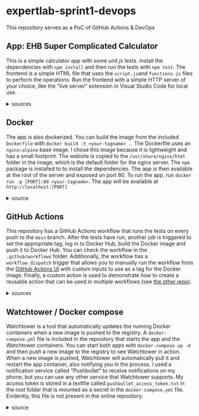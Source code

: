 # expertlab-sprint1-devops
This repository serves as a PoC of GitHub Actions & DevOps

## App: EHB Super Complicated Calculator
This is a simple calculator app with some *unit.js* tests. Install the dependencies with `npm install` and then run the tests with `npm test`.
The frontend is a simple HTML file that uses the `script.js`and `functions.js` files to perform the operations. Run the frontend with a simple HTTP server of your choice, like the "live server" extension in Visual Studio Code for local use.
<details>
    <summary>sources</summary>
    * https://www.npmjs.com/package/unit.js<br>
    * https://unitjs.com/guide/quickstart.html
</details>

## Docker
The app is also dockerized. You can build the image from the included `Dockerfile` with `docker build -t <your-tagname> .`.
The Dockerfile uses an `nginx:alpine` base image. I chose this image because it is lightweight and has a small footprint. The website is copied to the `/usr/share/nginx/html` folder in the image, which is the default folder for the nginx server. The `npm` package is installed to to install the dependencies. The app is then available at the root of the server and exposed on port 80. To run the app, run `docker run -p [PORT]:80 <your-tagname>`. The app will be available at `http://localhost:[PORT]`
<details>
    <summary>source</summary>
    https://docs.docker.com/reference/dockerfile/
</details>

## GitHub Actions
This repository has a GitHub Actions workflow that runs the tests on every push to the `main` branch. After the tests have run, another job is triggered to set the appropriate tag, log in to Docker Hub, build the Docker image and push it to Docker Hub. You can check the workflow in the `.github/workflows` folder. Additionally, the workflow has a `workflow_dispatch` trigger that allows you to manually run the workflow from the [GitHub Actions UI](https://github.com/SandroBarillaPXL/expertlab-sprint1-devops/actions/workflows/actions.yml) with custom inputs to use as a tag for the Docker image. Finally, a custom action is used to demonstrate how to create a reusable action that can be used in multiple workflows (see [the other repo](https://github.com/SandroBarillaPXL/expertlab-sprint1-action)).
<details>
    <summary>sources</summary>
    * https://docs.github.com/en/actions/writing-workflows/choosing-when-your-workflow-runs/triggering-a-workflow<br>
    * https://docs.github.com/en/actions/writing-workflows/choosing-when-your-workflow-runs/events-that-trigger-workflows#workflow_dispatch<br>
    * https://github.com/docker/build-push-action/tree/v3/
</details>

## Watchtower / Docker compose
Watchtower is a tool that automatically updates the running Docker containers when a new image is pushed to the registry. A `docker-compose.yml` file is included in the repository that starts the app and the Watchtower containers. You can start both apps with `docker-compose up -d` and then push a new image to the registry to see Watchtower in action. When a new image is pushed, Watchtower will automatically pull it and restart the app container, also notifying you in the process. I used a notification service called "Pushbullet" to receive notifications on my phone, but you can use any other service that Watchtower supports. My access token is stored in a textfile called `pushbullet_access_token.txt` in the root folder that is mounted as a secret in the `docker-compose.yml` file. Evidently, this file is not present in the online repository.
<details>
    <summary>source</summary>
    https://containrrr.dev/watchtower/
</details>